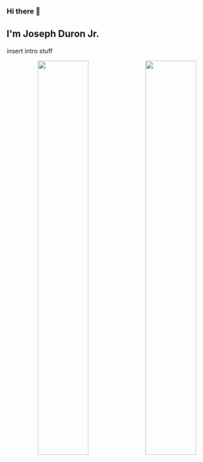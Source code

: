 ### Hi there 👋

<!--
**zenthiccc/zenthiccc** is a ✨ _special_ ✨ repository because its `README.md` (this file) appears on your GitHub profile.

Here are some ideas to get you started:

- 🔭 I’m currently working on ...
- 🌱 I’m currently learning ...
- 👯 I’m looking to collaborate on ...
- 🤔 I’m looking for help with ...
- 💬 Ask me about ...
- 📫 How to reach me: ...
- 😄 Pronouns: ...
- ⚡ Fun fact: ...
-->
## I'm Joseph Duron Jr.

insert intro stuff

<p align="center">
  <img width="48%" src="https://github-readme-stats.vercel.app/api?username=zenthiccc&show_icons=true&theme=nord" />
  <img width="48%" src="https://github-readme-streak-stats.herokuapp.com/?user=zenthiccc&theme=nord" />
</p>
